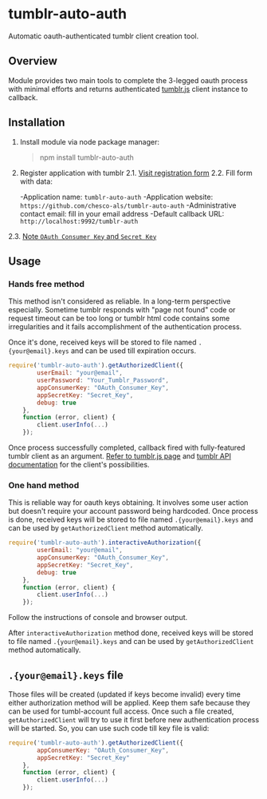 # tumblr-auto-auth

Automatic oauth-authenticated tumblr client creation tool.

## Overview

Module provides two main tools to complete the 3-legged oauth process with minimal efforts and returns authenticated
[tumblr.js](https://github.com/tumblr/tumblr.js) client instance to callback.

## Installation

1. Install module via node package manager:

	> npm install tumblr-auto-auth

2. Register application with tumblr
2.1. [Visit registration form](http://www.tumblr.com/oauth/register)
2.2. Fill form with data:

	-Application name: `tumblr-auto-auth`
	-Application website: `https://github.com/chesco-als/tumblr-auto-auth`
	-Administrative contact email: fill in your email address
	-Default callback URL: `http://localhost:9992/tumblr-auth`

2.3. [Note `OAuth Consumer Key` and `Secret Key`](http://www.tumblr.com/oauth/apps)

## Usage

### Hands free method

This method isn't considered as reliable. In a long-term perspective especially.
Sometime tumblr responds with "page not found" code or request timeout can be too long
or tumblr html code contains some irregularities and it fails accomplishment of the authentication process.

Once it's done, received keys will be stored to file named `.{your@email}.keys` and can be used
till expiration occurs.

```js
require('tumblr-auto-auth').getAuthorizedClient({
		userEmail: "your@email",
		userPassword: "Your_Tumblr_Password",
		appConsumerKey: "OAuth_Consumer_Key",
		appSecretKey: "Secret_Key",
		debug: true
	},
	function (error, client) {
		client.userInfo(...)
	});
```

Once process successfully completed, callback fired with fully-featured tumblr client as an argument.
[Refer to tumblr.js page](https://github.com/tumblr/tumblr.js) and [tumblr API documentation](http://www.tumblr.com/docs/en/api/v2)
for the client's possibilities.

### One hand method

This is reliable way for oauth keys obtaining. It involves some user action but doesn't require your account password
being hardcoded. Once process is done, received keys will be stored to file named `.{your@email}.keys` and can be used
by `getAuthorizedClient` method automatically.

```js
require('tumblr-auto-auth').interactiveAuthorization({
		userEmail: "your@email",
		appConsumerKey: "OAuth_Consumer_Key",
		appSecretKey: "Secret_Key",
		debug: true
	},
	function (error, client) {
		client.userInfo(...)
	});
```

Follow the instructions of console and browser output.

After `interactiveAuthorization` method done, received keys will be stored to file named `.{your@email}.keys` and can
be used by `getAuthorizedClient` method automatically.

## `.{your@email}.keys` file

Those files will be created (updated if keys become invalid) every time either authorization method will be applied.
Keep them safe because they can be used for tumbl-account full access. Once such a file created, `getAuthorizedClient`
will try to use it first before new authentication process will be started. So, you can use such code till key
file is valid:

```js
require('tumblr-auto-auth').getAuthorizedClient({
		appConsumerKey: "OAuth_Consumer_Key",
		appSecretKey: "Secret_Key"
	},
	function (error, client) {
		client.userInfo(...)
	});
```
